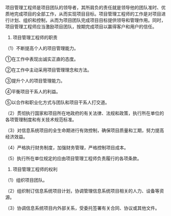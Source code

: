 
项目管理工程师是项目团队的领导者，其所肩负的责任就是领导他的团队准时、优质地完成项目的全部工作，从而实现项目目标。项目管理工程师的工作是对项目进行计划、组织和控制，从而为项目团队完成项目目标提供领导和管理作用。同时，项目管理工程师应当激励项目团队，按期完成项目以赢得客户和用户的信任。

1. 项目管理工程师的职责

（1）不断提高个人的项目管理能力。

①在工作中表现出诚实正直的态度。

②在工作中主动采用项目管理理念和方法。

③提升个人的项目管理能力。

④平衡项目干系人的利益。

⑤以合作和职业化方式与团队和项目干系人打交道。

（2）贯彻执行国家和项目所在地政府的有关法律、法规和政策，执行所在单位的各项管理制度和有关技术规范标准。

（3）对信息系统项目的全生命期进行有效控制，确保项目质量和工期，努力提高经济效益。

（4）严格执行财务制度，加强财务管理，严格控制项目成本。

（5）执行所在单位规定的应由项目管理工程师负责履行的各项条款。

1. 项目管理工程师的权利

（1）组织项目团队。

（2）组织制订信息系统项目计划，协调管理信息系统项目相关的人力、设备等资源。

（3）协调信息系统项目内外部关系，受委托签署有关合同、协议或其他文件。
